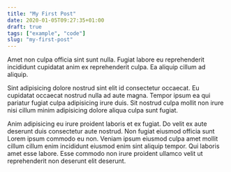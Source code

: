 ```yaml
---
title: "My First Post"
date: 2020-01-05T09:27:35+01:00
draft: true
tags: ["example", "code"]
slug: "my-first-post"
---
```

Amet non culpa officia sint sunt nulla. Fugiat labore eu reprehenderit incididunt cupidatat anim ex reprehenderit culpa. Ea aliquip cillum ad aliquip.

Sint adipisicing dolore nostrud sint elit id consectetur occaecat. Eu cupidatat occaecat nostrud nulla ad aute magna. Tempor ipsum ea qui pariatur fugiat culpa adipisicing irure duis. Sit nostrud culpa mollit non irure nisi cillum minim adipisicing dolore aliqua culpa sunt fugiat.

Anim adipisicing eu irure proident laboris et ex fugiat. Do velit ex aute deserunt duis consectetur aute nostrud. Non fugiat eiusmod officia sunt Lorem ipsum commodo eu non. Veniam ipsum eiusmod culpa amet mollit cillum cillum enim incididunt eiusmod enim sint aliquip tempor. Qui laboris amet esse labore. Esse commodo non irure proident ullamco velit ut reprehenderit non deserunt elit deserunt.
